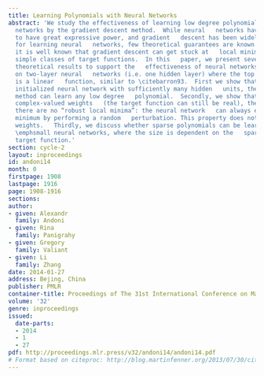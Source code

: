 ```yaml
---
title: Learning Polynomials with Neural Networks
abstract: 'We study the effectiveness of learning low degree polynomials using   neural
  networks by the gradient descent method.  While neural   networks have been shown
  to have great expressive power, and gradient   descent has been widely used in practice
  for learning neural   networks, few theoretical guarantees are known for such methods.  In   particular,
  it is well known that gradient descent can get stuck at   local minima, even for
  simple classes of target functions.  In this   paper, we present several positive
  theoretical results to support the   effectiveness of neural networks.  We focus
  on two-layer neural   networks (i.e. one hidden layer) where the top layer node
  is a linear   function, similar to \citebarron93.  First we show that for a   randomly
  initialized neural network with sufficiently many hidden   units, the gradient descent
  method can learn any low degree   polynomial.  Secondly, we show that if we use
  complex-valued weights   (the target function can still be real), then under suitable   conditions,
  there are no “robust local minima”: the neural network   can always escape a local
  minimum by performing a random   perturbation. This property does not hold for real-valued
  weights.   Thirdly, we discuss whether sparse polynomials can be learned   with
  \emphsmall neural networks, where the size is dependent on the   sparsity of the
  target function.'
section: cycle-2
layout: inproceedings
id: andoni14
month: 0
firstpage: 1908
lastpage: 1916
page: 1908-1916
sections: 
author:
- given: Alexandr
  family: Andoni
- given: Rina
  family: Panigrahy
- given: Gregory
  family: Valiant
- given: Li
  family: Zhang
date: 2014-01-27
address: Bejing, China
publisher: PMLR
container-title: Proceedings of The 31st International Conference on Machine Learning
volume: '32'
genre: inproceedings
issued:
  date-parts:
  - 2014
  - 1
  - 27
pdf: http://proceedings.mlr.press/v32/andoni14/andoni14.pdf
# Format based on citeproc: http://blog.martinfenner.org/2013/07/30/citeproc-yaml-for-bibliographies/
---
```

